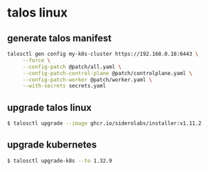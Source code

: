 # talos linux

## generate talos manifest

```sh
talosctl gen config my-k8s-cluster https://192.168.0.18:6443 \
	 --force \
	 --config-patch @patch/all.yaml \
	 --config-patch-control-plane @patch/controlplane.yaml \
	 --config-patch-worker @patch/worker.yaml \
	 --with-secrets secrets.yaml
```

## upgrade talos linux

```sh
$ talosctl upgrade --image ghcr.io/siderolabs/installer:v1.11.2
```

## upgrade kubernetes

```sh
$ talosctl upgrade-k8s --to 1.32.9
```
